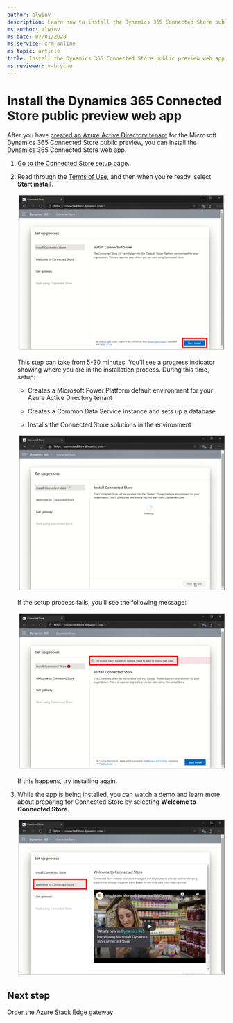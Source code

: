 ```yaml
---
author: alwinv
description: Learn how to install the Dynamics 365 Connected Store public preview web app
ms.author: alwinv
ms.date: 07/01/2020
ms.service: crm-online
ms.topic: article
title: Install the Dynamics 365 Connected Store public preview web app
ms.reviewer: v-brycho
---
```


# Install the Dynamics 365 Connected Store public preview web app

After you have [created an Azure Active Directory tenant](admin-create-new-tenant.md) for the Microsoft Dynamics 365 Connected Store public preview, you can 
install the Dynamics 365 Connected Store web app.

1. [Go to the Connected Store setup page](https://go.microsoft.com/fwlink/?linkid=2128110).

2. Read through the [Terms of Use](https://go.microsoft.com/fwlink/?linkid=2128595), and then when you’re ready, select **Start install**.

     ![Start install button](media/start-install.PNG "Start install button")
    
    This step can take from 5-30 minutes. You’ll see a progress indicator showing where you are in the installation process. During this time, setup:
    
    - Creates a Microsoft Power Platform default environment for your Azure Active Directory tenant
    
    - Creates a Common Data Service instance and sets up a database
    
    - Installs the Connected Store solutions in the environment
    
    ![Screen showing that Connected Store is being installed](media/installing.PNG "Screen showing that Connected Store is being installed")
    
    If the setup process fails, you’ll see the following message:
   
    ![Installation failed message](media/install-failed-message.PNG "Installation failed message")
    
    If this happens, try installing again.
    
3. While the app is being installed, you can watch a demo and learn more about preparing for Connected Store by selecting **Welcome to Connected Store**.

    ![Connected Store demo](media/connected-store-demo.PNG "Connected Store demo")

## Next step

[Order the Azure Stack Edge gateway](admin-request-ase.md)
